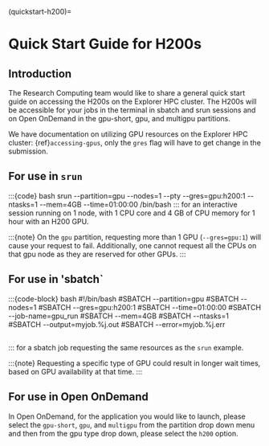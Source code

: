 (quickstart-h200)=
# Quick Start Guide for H200s

## Introduction
The Research Computing team would like to share a general quick start guide on accessing the H200s on the Explorer HPC cluster. The H200s will be accessible for your jobs in the terminal in sbatch and srun sessions and on Open OnDemand in the gpu-short, gpu, and multigpu partitions. 

We have documentation on utilizing GPU resources on the Explorer HPC cluster: {ref}`accessing-gpus`, only the `gres` flag will have to get change in the submission.

## For use in `srun`
:::{code} bash
srun --partition=gpu --nodes=1 --pty --gres=gpu:h200:1 --ntasks=1 --mem=4GB --time=01:00:00 /bin/bash
:::
for an interactive session running on 1 node, with 1 CPU core and 4 GB of CPU memory for 1 hour with an H200 GPU.

:::{note}
On the `gpu` partition, requesting more than 1 GPU (`--gres=gpu:1`) will cause your request to fail. Additionally, one cannot request all the CPUs on that gpu node as they are reserved for other GPUs.
:::

## For use in 'sbatch`
:::{code-block} bash
#!/bin/bash
#SBATCH --partition=gpu
#SBATCH --nodes=1
#SBATCH --gres=gpu:h200:1
#SBATCH --time=01:00:00
#SBATCH --job-name=gpu_run
#SBATCH --mem=4GB
#SBATCH --ntasks=1
#SBATCH --output=myjob.%j.out
#SBATCH --error=myjob.%j.err

## <your code>
:::
for a sbatch job requesting the same resources as the `srun` example.

:::{note}
Requesting a specific type of GPU could result in longer wait times, based on GPU availability at that time.
:::

## For use in Open OnDemand
In Open OnDemand, for the application you would like to launch, please select the `gpu-short`, `gpu`, and `multigpu` from the partition drop down menu and then from the gpu type drop down, please select the `h200` option.
